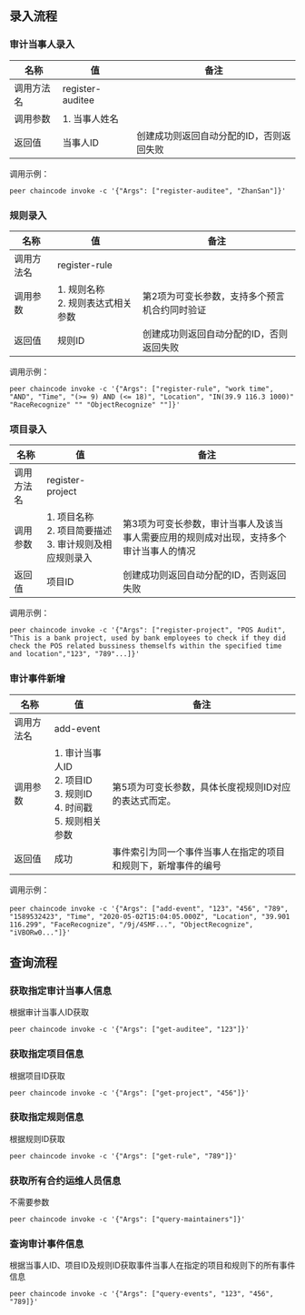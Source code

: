 ## 录入流程

### 审计当事人录入

| 名称       | 值               | 备注                                     |
| ---------- | ---------------- | ---------------------------------------- |
| 调用方法名 | register-auditee |                                          |
| 调用参数   | 1. 当事人姓名    |                                          |
| 返回值     | 当事人ID         | 创建成功则返回自动分配的ID，否则返回失败 |

调用示例：

```shell
peer chaincode invoke -c '{"Args": ["register-auditee", "ZhanSan"]}'
```

### 规则录入

| 名称       | 值                                      | 备注                                          |
| ---------- | --------------------------------------- | --------------------------------------------- |
| 调用方法名 | register-rule                           |                                               |
| 调用参数   | 1. 规则名称 <br />2. 规则表达式相关参数 | 第2项为可变长参数，支持多个预言机合约同时验证 |
| 返回值     | 规则ID                                  | 创建成功则返回自动分配的ID，否则返回失败      |

调用示例：

```shell
peer chaincode invoke -c '{"Args": ["register-rule", "work time", "AND", "Time", "(>= 9) AND (<= 18)", "Location", "IN(39.9 116.3 1000)" "RaceRecognize" "" "ObjectRecognize" ""]}'
```

### 项目录入

| 名称       | 值                                                           | 备注                                                         |
| ---------- | ------------------------------------------------------------ | ------------------------------------------------------------ |
| 调用方法名 | register-project                                             |                                                              |
| 调用参数   | 1. 项目名称 <br />2. 项目简要描述 <br />3. 审计规则及相应规则录入 | 第3项为可变长参数，审计当事人及该当事人需要应用的规则成对出现，支持多个审计当事人的情况 |
| 返回值     | 项目ID                                                       | 创建成功则返回自动分配的ID，否则返回失败                     |

调用示例：

```shell
peer chaincode invoke -c '{"Args": ["register-project", "POS Audit", "This is a bank project, used by bank employees to check if they did check the POS related bussiness themselfs within the specified time and location","123", "789"...]}'
```

### 审计事件新增

| 名称       | 值                                                           | 备注                                                         |
| ---------- | ------------------------------------------------------------ | ------------------------------------------------------------ |
| 调用方法名 | add-event                                                    |                                                              |
| 调用参数   | 1. 审计当事人ID<br />2. 项目ID<br />3. 规则ID<br />4. 时间戳<br />5. 规则相关参数 | 第5项为可变长参数，具体长度视规则ID对应的表达式而定。        |
| 返回值     | 成功                                                         | 事件索引为同一个事件当事人在指定的项目和规则下，新增事件的编号 |

调用示例：

```shell
peer chaincode invoke -c '{"Args": ["add-event", "123"，"456", "789", "1589532423", "Time", "2020-05-02T15:04:05.000Z", "Location", "39.901 116.299", "FaceRecognize", "/9j/4SMF...", "ObjectRecognize", "iVBORw0..."]}'
```

## 查询流程

### 获取指定审计当事人信息

根据审计当事人ID获取

```shell
peer chaincode invoke -c '{"Args": ["get-auditee", "123"]}'
```

### 获取指定项目信息

根据项目ID获取

```shell
peer chaincode invoke -c '{"Args": ["get-project", "456"]}'
```

### 获取指定规则信息

根据规则ID获取

```shell
peer chaincode invoke -c '{"Args": ["get-rule", "789"]}'
```


### 获取所有合约运维人员信息

不需要参数

```shell
peer chaincode invoke -c '{"Args": ["query-maintainers"]}'
```

### 查询审计事件信息

根据当事人ID、项目ID及规则ID获取事件当事人在指定的项目和规则下的所有事件信息

```shell
peer chaincode invoke -c '{"Args": ["query-events", "123", "456", "789]}'
```
